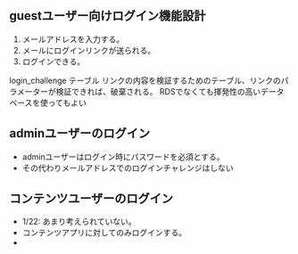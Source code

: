 

## guestユーザー向けログイン機能設計

1. メールアドレスを入力する。
2. メールにログインリンクが送られる。
3. ログインできる。

login_challenge テーブル
リンクの内容を検証するためのテーブル、リンクのパラメーターが検証できれば、破棄される。
RDSでなくても揮発性の高いデータベースを使ってもよい


## adminユーザーのログイン

- adminユーザーはログイン時にパスワードを必須とする。
- その代わりメールアドレスでのログインチャレンジはしない

## コンテンツユーザーのログイン

- 1/22: あまり考えられていない。
- コンテンツアプリに対してのみログインする。
- 
